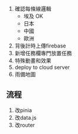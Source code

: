 1. 確認每條線邏輯
    - 埃及 OK
    - 日本
    - 中國
    - 歐洲
2. 背後計時上傳firebase
3. 新增任務欄專門放置任務
4. 特殊動畫和效果
5. deploy to cloud server
6. 雨備地圖

## 流程
1. 改pinia
2. 改data.js
3. 改router